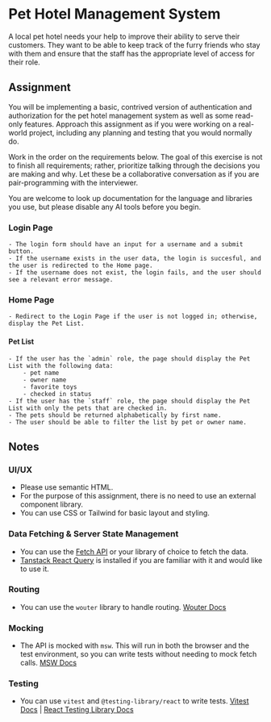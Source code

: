 # Pet Hotel Management System

A local pet hotel needs your help to improve their ability to serve their customers. They want to be able to keep track of the furry friends who stay with them and ensure that the staff has the appropriate level of access for their role.

## Assignment

You will be implementing a basic, contrived version of authentication and authorization for the pet hotel management system as well as some read-only features. Approach this assignment as if you were working on a real-world project, including any planning and testing that you would normally do.

Work in the order on the requirements below. The goal of this exercise is not to finish all requirements; rather, prioritize talking through the decisions you are making and why. Let these be a collaborative conversation as if you are pair-programming with the interviewer.

You are welcome to look up documentation for the language and libraries you use, but please disable any AI tools before you begin.

### Login Page

    - The login form should have an input for a username and a submit button.
    - If the username exists in the user data, the login is succesful, and the user is redirected to the Home page.
    - If the username does not exist, the login fails, and the user should see a relevant error message.

### Home Page

    - Redirect to the Login Page if the user is not logged in; otherwise, display the Pet List.

#### Pet List

    - If the user has the `admin` role, the page should display the Pet List with the following data:
        - pet name
        - owner name
        - favorite toys
        - checked in status
    - If the user has the `staff` role, the page should display the Pet List with only the pets that are checked in.
    - The pets should be returned alphabetically by first name.
    - The user should be able to filter the list by pet or owner name.

## Notes

### UI/UX

- Please use semantic HTML.
- For the purpose of this assignment, there is no need to use an external component library.
- You can use CSS or Tailwind for basic layout and styling.

### Data Fetching & Server State Management

- You can use the [Fetch API](https://developer.mozilla.org/en-US/docs/Web/API/Fetch_API/Using_Fetch) or your library of choice to fetch the data.
- [Tanstack React Query](https://tanstack.com/query/latest/docs/framework/react/overview) is installed if you are familiar with it and would like to use it.

### Routing

- You can use the `wouter` library to handle routing. [Wouter Docs](https://github.com/molefrog/wouter)

### Mocking

- The API is mocked with `msw`. This will run in both the browser and the test environment, so you can write tests without needing to mock fetch calls. [MSW Docs](https://mswjs.io/docs/)

### Testing

- You can use `vitest` and `@testing-library/react` to write tests. [Vitest Docs](https://vitest.dev/docs/) | [React Testing Library Docs](https://testing-library.com/docs/react-testing-library/intro/)
